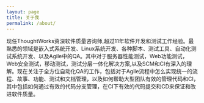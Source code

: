 ```yaml
---
layout: page
title: 关于我
permalink: /about/
---
```

现任ThoughtWorks资深软件质量咨询师,超过11年软件开发和测试工作经验。最熟悉的领域是嵌入式系统开发、Linux系统开发、各种脚本、测试工具、自动化测试系统开发、以及Agile中的QA。其中对于服务器性能测试，Web功能测试，Web安全测试，移动测试，测试分层一体化解决方案,以及SCM和CI有深入的理解。现在关注于全方位自动化QA的工作，包括对于Agile流程中怎么实现统一的流程、故事、功能、测试和文档管理，以及如何帮助大型团队有效的管理代码和CI，其中包括如何通过有效的代码分支管理，在CI下有效的代码提交和CD来保证和改进软件质量。
